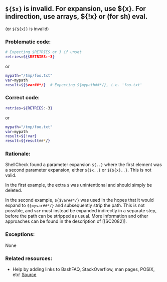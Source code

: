 ##  `${$x}` is invalid. For expansion, use ${x}. For indirection, use arrays, ${!x} or (for sh) eval.

(or `${${x}}` is invalid)

### Problematic code:

```sh
# Expecting $RETRIES or 3 if unset
retries=${$RETRIES:-3}
```

or

```sh
mypath="/tmp/foo.txt"
var=mypath
result=${$var##*/}  # Expecting ${mypath##*/}, i.e. 'foo.txt'
```

### Correct code:

```sh
retries=${RETRIES:-3}
```

or

```sh
mypath="/tmp/foo.txt"
var=mypath
result=${!var}
result=${result##*/}

```

### Rationale:

ShellCheck found a parameter expansion `${..}` where the first element was a second parameter expansion, either `${$x..}` or `${${x}..}`. This is not valid.

In the first example, the extra `$` was unintentional and should simply be deleted.

In the second example, `${$var##*/}` was used in the hopes that it would expand to `${myvar##*/}` and subsequently strip the path. This is not possible, and `var` must instead be expanded indirectly in a separate step, before the path can be stripped as usual. More information and other approaches can be found in the description of [[SC2082]].

### Exceptions:

None

### Related resources:

* Help by adding links to BashFAQ, StackOverflow, man pages, POSIX, etc!
[Source](https://github.com/koalaman/shellcheck/wiki/SC2298)

